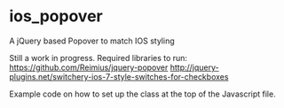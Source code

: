 ios_popover
===========

A jQuery based Popover to match IOS styling

Still a work in progress.  Required libraries to run:
https://github.com/Reimius/jquery-popover
http://jquery-plugins.net/switchery-ios-7-style-switches-for-checkboxes

Example code on how to set up the class at the top of the Javascript file.

